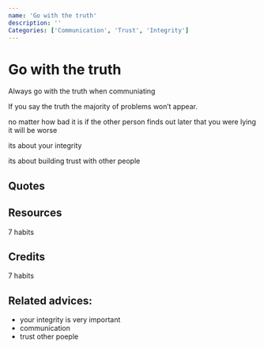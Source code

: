 ```yaml
---
name: 'Go with the truth'
description: ''
Categories: ['Communication', 'Trust', 'Integrity']
---
```

# Go with the truth

Always go with the truth when communiating

If you say the truth the majority of problems won’t appear.

no matter how bad it is if the other person finds out later that you were lying it will be worse

its about your integrity

its about building trust with other people

## Quotes

## Resources

7 habits

## Credits

7 habits

## Related advices:

- your integrity is very important
- communication
- trust other poeple
